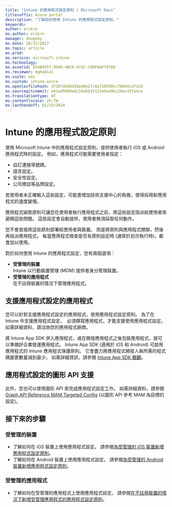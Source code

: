 ```yaml
---
title: "Intune 的應用程式設定原則 | Microsoft Docs"
titlesuffix: Azure portal
description: "了解如何使用 Intune 的應用程式設定原則。"
keywords: 
author: erikre
ms.author: erikre
manager: dougeby
ms.date: 10/31/2017
ms.topic: article
ms.prod: 
ms.service: microsoft-intune
ms.technology: 
ms.assetid: 834B4557-80A9-48C0-A72C-C98F6AF79708
ms.reviewer: mghadial
ms.suite: ems
ms.custom: intune-azure
ms.openlocfilehash: d7267de95d36ed0e27c8a720599cc78004cd71d3
ms.sourcegitcommit: a41ad9988a8c14e6b15123a9ea9bc29ac437a4ce
ms.translationtype: HT
ms.contentlocale: zh-TW
ms.lasthandoff: 01/25/2018
---
```

# <a name="app-configuration-policies-for-intune"></a>Intune 的應用程式設定原則

使用 Microsoft Intune 中的應用程式設定原則，提供使用者執行 iOS 或 Android 應用程式時的設定。 例如，應用程式可能需要使用者指定：

- 自訂連接埠號碼。
- 語言設定。
- 安全性設定。
- 公司標誌等品牌設定。

若使用者未正確輸入這些設定，可能會增加技術支援中心的負擔，使得採用新應用程式的速度變慢。

應用程式組態原則可讓您在使用者執行應用程式之前，將這些設定指派給使用者來避開這些問題。 這些設定會自動提供，使用者無須採取任何動作。

您不會直接將這些原則部署給使用者與裝置。 而是將原則與應用程式關聯，然後再指派應用程式。 每當應用程式檢查是否有原則設定時 (通常於初次執行時)，都會加以使用。

對於如何使用 Intune 的應用程式設定，您有兩個選項：
 - **受管理的裝置**  
   Intune 以行動裝置管理 (MDM) 提供者身分管理裝置。
 - **受管理的應用程式**  
   在不註冊裝置的情況下管理應用程式。

## <a name="apps-that-support-app-configuration"></a>支援應用程式設定的應用程式

您可以針對支援應用程式設定的應用程式，使用應用程式設定原則。 為了在 Intune 中支援應用程式設定，　必須撰寫應用程式，才能支援使用應用程式設定。 如需詳細資料，請洽詢您的應用程式廠商。

將 Intune App SDK 併入應用程式，或在開發應用程式之後包裝應用程式，就可以準備好企業營運應用程式。 Intune App SDK (適用於 iOS 和 Android) 可啟用應用程式的 Intune 應用程式保護原則。 它會盡力將應用程式開發人員所需的程式碼變更數量減到最少。 如需詳細資訊，請參閱 [Intune App SDK 概觀](app-sdk.md)。

## <a name="graph-api-support-for-app-configuration"></a>應用程式設定的圖形 API 支援

此外，您也可以使用圖形 API 來完成應用程式設定工作。 如需詳細資料，請參閱 [Graph API Reference MAM Targeted Config](https://graph.microsoft.io/docs/api-reference/beta/api/intune_mam_targetedmanagedappconfiguration_create) (以圖形 API 參考 MAM 為目標的設定)。

## <a name="next-steps"></a>接下來的步驟

### <a name="managed-devices"></a>受管理的裝置

 - 了解如何在 iOS 裝置上使用應用程式設定。  請參閱[為受管理的 iOS 裝置新增應用程式設定原則](app-configuration-policies-use-ios.md)。
 - 了解如何在 Android 裝置上使用應用程式設定。  請參閱[為受管理的 Android 裝置新增應用程式設定原則](app-configuration-policies-use-android.md)。

### <a name="managed-apps"></a>受管理的應用程式

 - 了解如何在受管理的應用程式上使用應用程式設定。 請參閱[在不註冊裝置的情況下新增受管理應用程式的應用程式設定原則](app-configuration-policies-managed-app.md)。